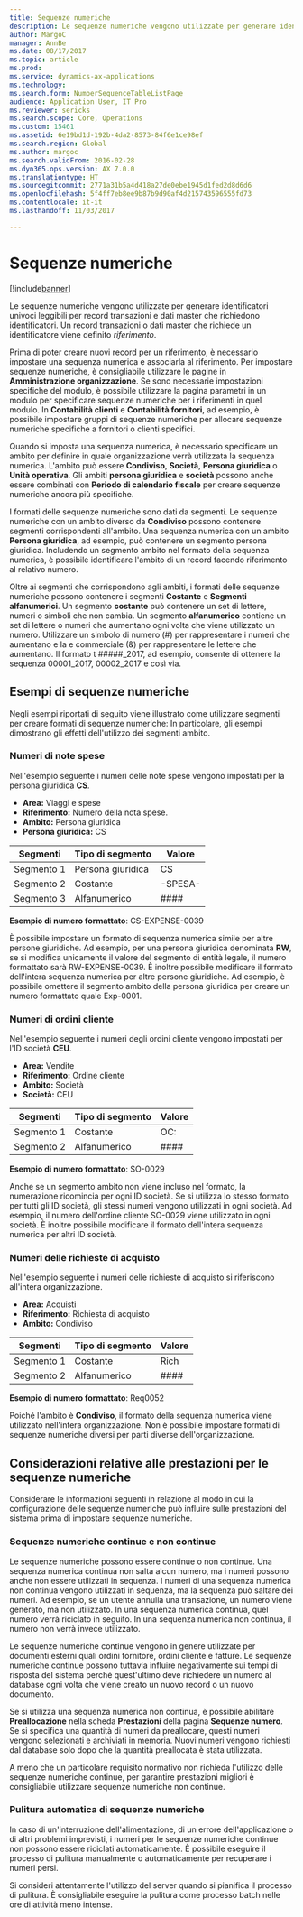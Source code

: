 ```yaml
---
title: Sequenze numeriche
description: Le sequenze numeriche vengono utilizzate per generare identificatori univoci leggibili per record transazioni e dati master che richiedono identificatori.
author: MargoC
manager: AnnBe
ms.date: 08/17/2017
ms.topic: article
ms.prod: 
ms.service: dynamics-ax-applications
ms.technology: 
ms.search.form: NumberSequenceTableListPage
audience: Application User, IT Pro
ms.reviewer: sericks
ms.search.scope: Core, Operations
ms.custom: 15461
ms.assetid: 6e19bd1d-192b-4da2-8573-84f6e1ce98ef
ms.search.region: Global
ms.author: margoc
ms.search.validFrom: 2016-02-28
ms.dyn365.ops.version: AX 7.0.0
ms.translationtype: HT
ms.sourcegitcommit: 2771a31b5a4d418a27de0ebe1945d1fed2d8d6d6
ms.openlocfilehash: 5f4ff7eb8ee9b87b9d90af4d215743596555fd73
ms.contentlocale: it-it
ms.lasthandoff: 11/03/2017

---
```


# <a name="number-sequences"></a>Sequenze numeriche

[!include[banner](../includes/banner.md)]


Le sequenze numeriche vengono utilizzate per generare identificatori univoci leggibili per record transazioni e dati master che richiedono identificatori. Un record transazioni o dati master che richiede un identificatore viene definito *riferimento*.

Prima di poter creare nuovi record per un riferimento, è necessario impostare una sequenza numerica e associarla al riferimento. Per impostare sequenze numeriche, è consigliabile utilizzare le pagine in **Amministrazione organizzazione**. Se sono necessarie impostazioni specifiche del modulo, è possibile utilizzare la pagina parametri in un modulo per specificare sequenze numeriche per i riferimenti in quel modulo. In **Contabilità clienti** e **Contabilità fornitori**, ad esempio, è possibile impostare gruppi di sequenze numeriche per allocare sequenze numeriche specifiche a fornitori o clienti specifici. 

Quando si imposta una sequenza numerica, è necessario specificare un ambito per definire in quale organizzazione verrà utilizzata la sequenza numerica. L'ambito può essere **Condiviso**, **Società**, **Persona giuridica** o **Unità operativa**. Gli ambiti **persona giuridica** e **società** possono anche essere combinati con **Periodo di calendario fiscale** per creare sequenze numeriche ancora più specifiche. 

I formati delle sequenze numeriche sono dati da segmenti. Le sequenze numeriche con un ambito diverso da **Condiviso** possono contenere segmenti corrispondenti all'ambito. Una sequenza numerica con un ambito **Persona giuridica**, ad esempio, può contenere un segmento persona giuridica. Includendo un segmento ambito nel formato della sequenza numerica, è possibile identificare l'ambito di un record facendo riferimento al relativo numero. 

Oltre ai segmenti che corrispondono agli ambiti, i formati delle sequenze numeriche possono contenere i segmenti **Costante** e **Segmenti alfanumerici**. Un segmento **costante** può contenere un set di lettere, numeri o simboli che non cambia. Un segmento **alfanumerico** contiene un set di lettere o numeri che aumentano ogni volta che viene utilizzato un numero. Utilizzare un simbolo di numero (\#) per rappresentare i numeri che aumentano e la e commerciale (&) per rappresentare le lettere che aumentano. Il formato t \#\#\#\#\#\_2017, ad esempio, consente di ottenere la sequenza 00001\_2017, 00002\_2017 e così via.

<a name="number-sequence-examples"></a>Esempi di sequenze numeriche
------------------------

Negli esempi riportati di seguito viene illustrato come utilizzare segmenti per creare formati di sequenze numeriche: In particolare, gli esempi dimostrano gli effetti dell'utilizzo dei segmenti ambito.

### <a name="expense-report-numbers"></a>Numeri di note spese

Nell'esempio seguente i numeri delle note spese vengono impostati per la persona giuridica **CS**. 

- **Area:** Viaggi e spese 
- **Riferimento:** Numero della nota spese. 
- **Ambito:** Persona giuridica 
- **Persona giuridica:** CS

| Segmenti  | Tipo di segmento | Valore     |
|-----------|--------------|-----------|
| Segmento 1 | Persona giuridica | CS        |
| Segmento 2 | Costante     | -SPESA- |
| Segmento 3 | Alfanumerico | \#\#\#\#  |

**Esempio di numero formattato**: CS-EXPENSE-0039 

È possibile impostare un formato di sequenza numerica simile per altre persone giuridiche. Ad esempio, per una persona giuridica denominata **RW**, se si modifica unicamente il valore del segmento di entità legale, il numero formattato sarà RW-EXPENSE-0039. È inoltre possibile modificare il formato dell'intera sequenza numerica per altre persone giuridiche. Ad esempio, è possibile omettere il segmento ambito della persona giuridica per creare un numero formattato quale Exp-0001.

### <a name="sales-order-numbers"></a>Numeri di ordini cliente

Nell'esempio seguente i numeri degli ordini cliente vengono impostati per l'ID società **CEU**. 

- **Area:** Vendite 
- **Riferimento:** Ordine cliente 
- **Ambito:** Società 
- **Società:** CEU

| Segmenti  | Tipo di segmento | Valore    |
|-----------|--------------|----------|
| Segmento 1 | Costante     | OC:      |
| Segmento 2 | Alfanumerico | \#\#\#\# |

**Esempio di numero formattato**: SO-0029 

Anche se un segmento ambito non viene incluso nel formato, la numerazione ricomincia per ogni ID società. Se si utilizza lo stesso formato per tutti gli ID società, gli stessi numeri vengono utilizzati in ogni società. Ad esempio, il numero dell'ordine cliente SO-0029 viene utilizzato in ogni società. È inoltre possibile modificare il formato dell'intera sequenza numerica per altri ID società.

### <a name="purchase-requisition-numbers"></a>Numeri delle richieste di acquisto

Nell'esempio seguente i numeri delle richieste di acquisto si riferiscono all'intera organizzazione. 

- **Area:** Acquisti 
- **Riferimento:** Richiesta di acquisto 
- **Ambito:** Condiviso

| Segmenti  | Tipo di segmento | Valore    |
|-----------|--------------|----------|
| Segmento 1 | Costante     | Rich      |
| Segmento 2 | Alfanumerico | \#\#\#\# |

**Esempio di numero formattato**: Req0052 

Poiché l'ambito è **Condiviso**, il formato della sequenza numerica viene utilizzato nell'intera organizzazione. Non è possibile impostare formati di sequenze numeriche diversi per parti diverse dell'organizzazione. 

<a name="performance-considerations-for-number-sequences"></a>Considerazioni relative alle prestazioni per le sequenze numeriche
-----------------------------------------------

Considerare le informazioni seguenti in relazione al modo in cui la configurazione delle sequenze numeriche può influire sulle prestazioni del sistema prima di impostare sequenze numeriche.

### <a name="continuous-and-non-continuous-number-sequences"></a>Sequenze numeriche continue e non continue

Le sequenze numeriche possono essere continue o non continue. Una sequenza numerica continua non salta alcun numero, ma i numeri possono anche non essere utilizzati in sequenza. I numeri di una sequenza numerica non continua vengono utilizzati in sequenza, ma la sequenza può saltare dei numeri. Ad esempio, se un utente annulla una transazione, un numero viene generato, ma non utilizzato. In una sequenza numerica continua, quel numero verrà riciclato in seguito. In una sequenza numerica non continua, il numero non verrà invece utilizzato. 

Le sequenze numeriche continue vengono in genere utilizzate per documenti esterni quali ordini fornitore, ordini cliente e fatture. Le sequenze numeriche continue possono tuttavia influire negativamente sui tempi di risposta del sistema perché quest'ultimo deve richiedere un numero al database ogni volta che viene creato un nuovo record o un nuovo documento. 

Se si utilizza una sequenza numerica non continua, è possibile abilitare **Preallocazione** nella scheda **Prestazioni** della pagina **Sequenze numero**. Se si specifica una quantità di numeri da preallocare, questi numeri vengono selezionati e archiviati in memoria. Nuovi numeri vengono richiesti dal database solo dopo che la quantità preallocata è stata utilizzata. 

A meno che un particolare requisito normativo non richieda l'utilizzo delle sequenze numeriche continue, per garantire prestazioni migliori è consigliabile utilizzare sequenze numeriche non continue.

### <a name="automatic-cleanup-of-number-sequences"></a>Pulitura automatica di sequenze numeriche

In caso di un'interruzione dell'alimentazione, di un errore dell'applicazione o di altri problemi imprevisti, i numeri per le sequenze numeriche continue non possono essere riciclati automaticamente. È possibile eseguire il processo di pulitura manualmente o automaticamente per recuperare i numeri persi. 

Si consideri attentamente l'utilizzo del server quando si pianifica il processo di pulitura. È consigliabile eseguire la pulitura come processo batch nelle ore di attività meno intense.






